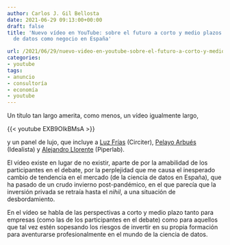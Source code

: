 ```yaml
---
author: Carlos J. Gil Bellosta
date: 2021-06-29 09:13:00+00:00
draft: false
title: 'Nuevo vídeo en YouTube: sobre el futuro a corto y medio plazos de la ciencia
  de datos como negocio en España'

url: /2021/06/29/nuevo-video-en-youtube-sobre-el-futuro-a-corto-y-medio-plazos-de-la-ciencia-de-datos-como-negocio-en-espana/
categories:
- youtube
tags:
- anuncio
- consultoría
- economía
- youtube
---
```


Un título tan largo amerita, como menos, un vídeo igualmente largo,

{{< youtube EXB9OIkBMsA >}}

y un panel de lujo, que incluye a [Luz Frías](https://twitter.com/koldLight) (Circiter), [Pelayo Arbués](https://twitter.com/pelayoarbues) (Idealista) y [Alejandro Llorente](https://twitter.com/llorentealex) (Piperlab).

El vídeo existe en lugar de no existir, aparte de por la amabilidad de los participantes en el debate, por la perplejidad que me causa el inesperado cambio de tendencia en el mercado (de la ciencia de datos en España), que ha pasado de un crudo invierno post-pandémico, en el que parecía que la inversión privada se retraía hasta el _nihil_, a una situación de desbordamiento.

En el vídeo se habla de las perspectivas a corto y medio plazo tanto para empresas (como las de los participantes en el debate) como para aquellos que tal vez estén sopesando los riesgos de invertir en su propia formación para aventurarse profesionalmente en el mundo de la ciencia de datos.



